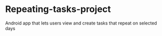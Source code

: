 # Repeating-tasks-project
Android app that lets users view and create tasks that repeat on selected days
